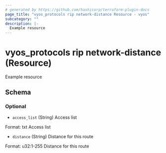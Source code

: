 ```yaml
---
# generated by https://github.com/hashicorp/terraform-plugin-docs
page_title: "vyos_protocols rip network-distance Resource - vyos"
subcategory: ""
description: |-
  Example resource
---
```


# vyos_protocols rip network-distance (Resource)

Example resource



<!-- schema generated by tfplugindocs -->
## Schema

### Optional

- `access_list` (String) Access list

Format: txt
Access list
- `distance` (String) Distance for this route

Format: u32:1-255
Distance for this route
